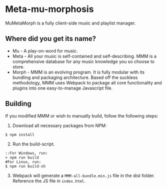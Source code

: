 # Meta-mu-morphosis
MuMetaMorph is a fully client-side music and playlist manager.
## Where did you get its name?
* Mu - A play-on-word for music.
* Meta - All your music is self-contained and self-describing. MMM is a comprehensive database for any music knowledge you so choose to store.
* Morph - MMM is an evolving program. It is fully modular with its bundling and packaging architecture. Based off the suckless methodology, MMM uses Webpack to package all core functionality and plugins into one easy-to-manage Javascript file.
## Building
If you modified MMM or wish to manually build, follow the following steps:
1. Download all necessary packages from NPM:
```
$ npm install
```
2. Run the build-script.
```
::For Windows, run:
> npm run build
#For Linux, run:
$ npm run build-sh
```
3. Webpack will generate a `MMM-all-bundle.min.js` file in the dist folder. Reference the JS file in `index.html`.